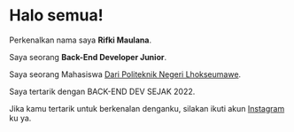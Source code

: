 # Halo semua! 

Perkenalkan nama saya **Rifki Maulana**.<br>

Saya seorang **Back-End Developer Junior**.<br>

Saya seorang Mahasiswa  [Dari Politeknik Negeri Lhokseumawe]([http://pnl.ac.id/id]).<br>

Saya tertarik dengan BACK-END DEV SEJAK 2022.<br>

Jika kamu tertarik untuk berkenalan denganku, silakan ikuti akun [Instagram](https://instagram.com/rifkimaulana._._?igshid=YTQwZjQ0NmI0OA==) ku ya.

